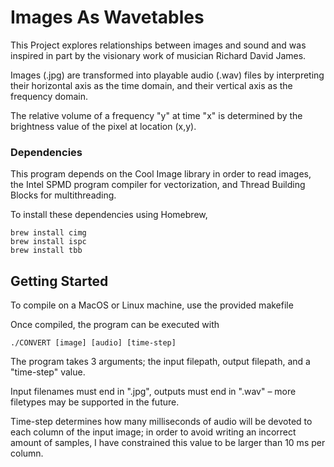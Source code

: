# Images As Wavetables

This Project explores relationships between images and sound and was inspired in part by the visionary work of musician Richard David James.

Images (.jpg) are transformed into playable audio (.wav) files by interpreting their horizontal axis as the time domain, and their vertical axis as the frequency domain.

The relative volume of a frequency "y" at time "x" is determined by the brightness value of the pixel at location (x,y).

### Dependencies

This program depends on the Cool Image library in order to read images, the Intel SPMD program compiler for vectorization, and Thread Building Blocks for multithreading.

To install these dependencies using Homebrew,

```
brew install cimg
brew install ispc
brew install tbb
``` 

## Getting Started

To compile on a MacOS or Linux machine, use the provided makefile

Once compiled, the program can be executed with

```
./CONVERT [image] [audio] [time-step]
```

The program takes 3 arguments; the input filepath, output filepath, and a "time-step" value.

Input filenames must end in ".jpg", outputs must end in ".wav" – more filetypes may be supported in the future.

Time-step determines how many milliseconds of audio will be devoted to each column of the input image; in order to avoid writing an incorrect amount of samples, I have constrained this value to be larger than 10 ms per column.

